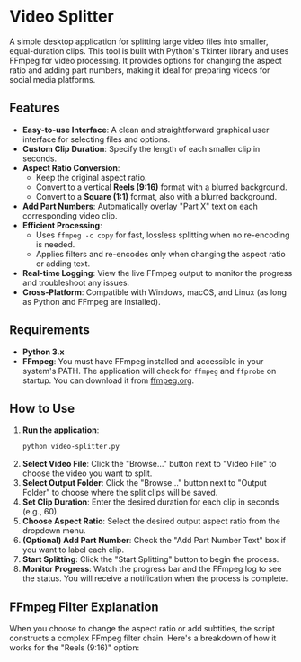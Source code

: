 # Video Splitter

A simple desktop application for splitting large video files into smaller, equal-duration clips. This tool is built with Python's Tkinter library and uses FFmpeg for video processing. It provides options for changing the aspect ratio and adding part numbers, making it ideal for preparing videos for social media platforms.

## Features

* **Easy-to-use Interface**: A clean and straightforward graphical user interface for selecting files and options.
* **Custom Clip Duration**: Specify the length of each smaller clip in seconds.
* **Aspect Ratio Conversion**:
    * Keep the original aspect ratio.
    * Convert to a vertical **Reels (9:16)** format with a blurred background.
    * Convert to a **Square (1:1)** format, also with a blurred background.
* **Add Part Numbers**: Automatically overlay "Part X" text on each corresponding video clip.
* **Efficient Processing**:
    * Uses `ffmpeg -c copy` for fast, lossless splitting when no re-encoding is needed.
    * Applies filters and re-encodes only when changing the aspect ratio or adding text.
* **Real-time Logging**: View the live FFmpeg output to monitor the progress and troubleshoot any issues.
* **Cross-Platform**: Compatible with Windows, macOS, and Linux (as long as Python and FFmpeg are installed).

## Requirements

* **Python 3.x**
* **FFmpeg**: You must have FFmpeg installed and accessible in your system's PATH. The application will check for `ffmpeg` and `ffprobe` on startup. You can download it from [ffmpeg.org](https://ffmpeg.org/).

## How to Use

1.  **Run the application**:
    ```bash
    python video-splitter.py
    ```
2.  **Select Video File**: Click the "Browse..." button next to "Video File" to choose the video you want to split.
3.  **Select Output Folder**: Click the "Browse..." button next to "Output Folder" to choose where the split clips will be saved.
4.  **Set Clip Duration**: Enter the desired duration for each clip in seconds (e.g., 60).
5.  **Choose Aspect Ratio**: Select the desired output aspect ratio from the dropdown menu.
6.  **(Optional) Add Part Number**: Check the "Add Part Number Text" box if you want to label each clip.
7.  **Start Splitting**: Click the "Start Splitting" button to begin the process.
8.  **Monitor Progress**: Watch the progress bar and the FFmpeg log to see the status. You will receive a notification when the process is complete.

## FFmpeg Filter Explanation

When you choose to change the aspect ratio or add subtitles, the script constructs a complex FFmpeg filter chain. Here's a breakdown of how it works for the "Reels (9:16)" option:
